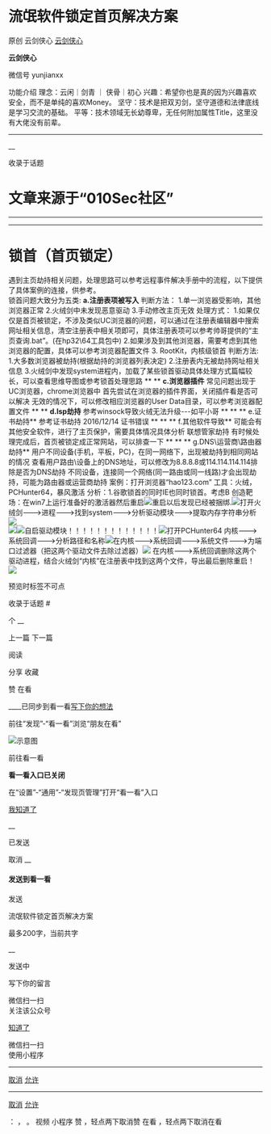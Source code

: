 #  流氓软件锁定首页解决方案

原创 云剑侠心  [ 云剑侠心 ](javascript:void\(0\);)

**云剑侠心** ![]()

微信号 yunjianxx

功能介绍 理念：云闲｜剑青 ｜ 侠骨｜初心 兴趣：希望你也是真的因为兴趣喜欢安全，而不是单纯的喜欢Money。
坚守：技术是把双刃剑，坚守道德和法律底线是学习交流的基础。 平等：技术领域无长幼尊卑，无任何附加属性Title，这里没有大佬没有前辈。

____

__

收录于话题

# **文章来源于“010Sec社区”**

* * *

 ****  

#  **锁首（首页锁定）**

遇到主页劫持相关问题，处理思路可以参考远程事件解决手册中的流程，以下提供了具体案例的连接，供参考。  
锁首问题大致分为五类:     **a.注册表项被写入**   判断方法：            1.单一浏览器受影响，其他浏览器正常
2.火绒剑中未发现恶意驱动            3.手动修改主页无效  处理方式：
1.如果仅仅是首页被锁定，不涉及类似UC浏览器的问题，可以通过在注册表编辑器中搜索网址相关信息，清空注册表中相关项即可，具体注册表项可以参考帅哥提供的“主页查询.bat”。(在hp32\64工具包中)
2.如果涉及到其他浏览器，需要考虑到其他浏览器的配置，具体可以参考浏览器配置文件              3\. RootKit，内核级锁首  判断方法:
1.大多数浏览器被劫持(根据劫持的浏览器列表决定)            2.注册表内无被劫持网址相关信息
3.火绒剑中发现system进程内，加载了某些锁首驱动具体处理方式篇幅较长，可以查看思维导图或参考锁首处理思路   **   ** **c.浏览器插件**
常见问题出现于UC浏览器，chrome浏览器中  首先尝试在浏览器的插件界面，关闭插件看是否可以解决  无效的情况下，可以修改相应浏览器的User
Data目录，可以参考浏览器配置文件 ** ** **d.lsp劫持**   参考winsock导致火绒无法升级---如平小哥 **    ** **
e.证书劫持**  参考证书劫持  2016/12/14 证书错误 **    ** ** f.其他软件导致**
可能会有其他安全软件，进行了主页保护，需要具体情况具体分析  联想管家劫持  有时候处理完成后，首页被锁定成正常网站，可以排查一下 **    ** **
g.DNS\运营商\路由器劫持**  用户不同设备(手机，平板，PC)，在同一网络下，出现被劫持到相同网站的情况
查看用户路由\设备上的DNS地址，可以修改为8.8.8.8或114.114.114.114排除是否为DNS劫持
不同设备，连接同一个网络(同一路由或同一线路)才会出现劫持，可能为路由器或运营商劫持  案例：打开浏览器“hao123.com”
工具：火绒，PCHunter64，暴风激活  分析：1.谷歌锁首的同时IE也同时锁首。考虑B
创造靶场：在win7上运行准备好的激活器然后重启![](http://hk-proxy.gitwarp.com/https://raw.githubusercontent.com/tuchuang9/tc1/refs/heads/main/public/20210904215558.png)重启以后发现已经被捆绑.![](http://hk-proxy.gitwarp.com/https://raw.githubusercontent.com/tuchuang9/tc1/refs/heads/main/public/20210904215603.png)打开火绒剑--->进程--->找到system--->分析驱动模块--->提取内存字符串分析![](http://hk-proxy.gitwarp.com/https://raw.githubusercontent.com/tuchuang9/tc1/refs/heads/main/public/20210904215604.png)  
![](http://hk-proxy.gitwarp.com/https://raw.githubusercontent.com/tuchuang9/tc1/refs/heads/main/public/20210904215605.png)![](http://hk-proxy.gitwarp.com/https://raw.githubusercontent.com/tuchuang9/tc1/refs/heads/main/public/20210904215607.png)![]()自启驱动模块！！！！！！！！！！！！！![](http://hk-proxy.gitwarp.com/https://raw.githubusercontent.com/tuchuang9/tc1/refs/heads/main/public/20210904215608.png)打开PCHunter64
内核--->系统回调--->分析路径和名称![](http://hk-proxy.gitwarp.com/https://raw.githubusercontent.com/tuchuang9/tc1/refs/heads/main/public/20210904215609.png)在内核--->系统回调--->系统文件--->为端口过滤器（把这两个驱动文件去除过滤器）![](http://hk-proxy.gitwarp.com/https://raw.githubusercontent.com/tuchuang9/tc1/refs/heads/main/public/20210904215611.png)
在内核--->系统回调删除这两个驱动进程，结合火绒剑“内核”在注册表中找到这两个文件，导出最后删除重启！![](http://hk-proxy.gitwarp.com/https://raw.githubusercontent.com/tuchuang9/tc1/refs/heads/main/public/20210904215612.png)

预览时标签不可点

收录于话题 #

个 __

上一篇 下一篇

阅读

分享 收藏

赞 在看

____已同步到看一看[写下你的想法](javascript:;)

前往“发现”-“看一看”浏览“朋友在看”

![示意图](//res.wx.qq.com/mmbizwap/zh_CN/htmledition/images/pic/appmsg/pic_like_comment55871f.png)

前往看一看

**看一看入口已关闭**

在“设置”-“通用”-“发现页管理”打开“看一看”入口

[我知道了](javascript:;)

__

已发送

取消 __

####  发送到看一看

发送

流氓软件锁定首页解决方案

最多200字，当前共字

__

发送中

写下你的留言

微信扫一扫  
关注该公众号

[知道了](javascript:;)

微信扫一扫  
使用小程序

****

[取消](javascript:void\(0\);) [允许](javascript:void\(0\);)

****

[取消](javascript:void\(0\);) [允许](javascript:void\(0\);)

： ， 。 视频 小程序 赞 ，轻点两下取消赞 在看 ，轻点两下取消在看

